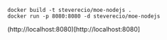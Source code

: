 ```
docker build -t steverecio/moe-nodejs .
docker run -p 8080:8080 -d steverecio/moe-nodejs
```

(http://localhost:8080)[http://localhost:8080]

